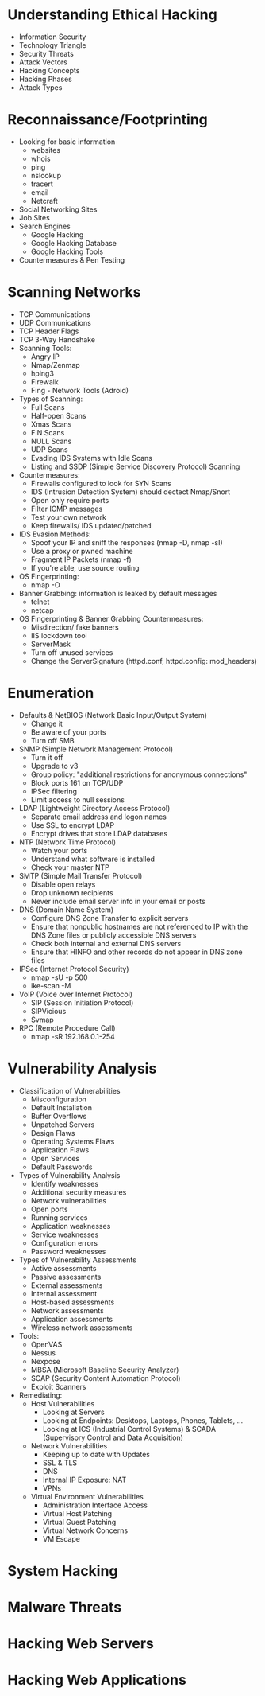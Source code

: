 # Understanding Ethical Hacking
- Information Security
- Technology Triangle
- Security Threats
- Attack Vectors
- Hacking Concepts
- Hacking Phases
- Attack Types

# Reconnaissance/Footprinting
- Looking for basic information
  + websites
  + whois
  + ping
  + nslookup
  + tracert
  + email
  + Netcraft
- Social Networking Sites
- Job Sites
- Search Engines
  + Google Hacking
  + Google Hacking Database
  + Google Hacking Tools
- Countermeasures & Pen Testing

# Scanning Networks
- TCP Communications
- UDP Communications
- TCP Header Flags
- TCP 3-Way Handshake
- Scanning Tools:
  + Angry IP
  + Nmap/Zenmap
  + hping3
  + Firewalk
  + Fing - Network Tools (Adroid)
- Types of Scanning:
  + Full Scans
  + Half-open Scans
  + Xmas Scans
  + FIN Scans
  + NULL Scans
  + UDP Scans
  + Evading IDS Systems with Idle Scans
  + Listing and SSDP (Simple Service Discovery Protocol) Scanning
- Countermeasures:
  + Firewalls configured to look for SYN Scans
  + IDS (Intrusion Detection System) should dectect Nmap/Snort
  + Open only require ports
  + Filter ICMP messages
  + Test your own network
  + Keep firewalls/ IDS updated/patched
- IDS Evasion Methods:
  + Spoof your IP and sniff the responses (nmap -D, nmap -sI)
  + Use a proxy or pwned machine
  + Fragment IP Packets (nmap -f)
  + If you're able, use source routing
- OS Fingerprinting:
  + nmap -O
- Banner Grabbing: information is leaked by default messages
  + telnet
  + netcap
- OS Fingerprinting & Banner Grabbing Countermeasures:
  + Misdirection/ fake banners
  + IIS lockdown tool
  + ServerMask
  + Turn off unused services
  + Change the ServerSignature (httpd.conf, httpd.config: mod_headers)
  
# Enumeration
- Defaults & NetBIOS (Network Basic Input/Output System)
  + Change it
  + Be aware of your ports
  + Turn off SMB
- SNMP (Simple Network Management Protocol)
  + Turn it off
  + Upgrade to v3
  + Group policy: "additional restrictions for anonymous connections"
  + Block ports 161 on TCP/UDP
  + IPSec filtering
  + Limit access to null sessions
- LDAP (Lightweight Directory Access Protocol)
  + Separate email address and logon names
  + Use SSL to encrypt LDAP
  + Encrypt drives that store LDAP databases
- NTP (Network Time Protocol)
  + Watch your ports
  + Understand what software is installed
  + Check your master NTP
- SMTP (Simple Mail Transfer Protocol)
  + Disable open relays
  + Drop unknown recipients
  + Never include email server info in your email or posts
- DNS (Domain Name System)
  + Configure DNS Zone Transfer to explicit servers
  + Ensure that nonpublic hostnames are not referenced to IP with the DNS Zone files or publicly accessible DNS servers
  + Check both internal and external DNS servers
  + Ensure that HINFO and other records do not appear in DNS zone files
- IPSec (Internet Protocol Security)
  + nmap -sU -p 500 <targetIP>
  + ike-scan -M <targetIP>
- VoIP (Voice over Internet Protocol)
  + SIP (Session Initiation Protocol)
  + SIPVicious
  + Svmap
- RPC (Remote Procedure Call)
  + nmap -sR 192.168.0.1-254

# Vulnerability Analysis
- Classification of Vulnerabilities
  + Misconfiguration
  + Default Installation
  + Buffer Overflows
  + Unpatched Servers
  + Design Flaws
  + Operating Systems Flaws
  + Application Flaws
  + Open Services
  + Default Passwords
- Types of Vulnerability Analysis
  + Identify weaknesses
  + Additional security measures
  + Network vulnerabilities
  + Open ports
  + Running services
  + Application weaknesses
  + Service weaknesses
  + Configuration errors
  + Password weaknesses
- Types of Vulnerability Assessments
  + Active assessments
  + Passive assessments
  + External assessments
  + Internal assessment
  + Host-based assessments
  + Network assessments
  + Application assessments
  + Wireless network assessments
- Tools:
  + OpenVAS
  + Nessus
  + Nexpose
  + MBSA (Microsoft Baseline Security Analyzer)
  + SCAP (Security Content Automation Protocol)
  + Exploit Scanners
- Remediating:
  + Host Vulnerabilities
    + Looking at Servers
    + Looking at Endpoints: Desktops, Laptops, Phones, Tablets, ...
    + Looking at ICS (Industrial Control Systems) & SCADA (Supervisory Control and Data Acquisition)
  + Network Vulnerabilities
    + Keeping up to date with Updates
    + SSL & TLS
    + DNS
    + Internal IP Exposure: NAT
    + VPNs
  + Virtual Environment Vulnerabilities
    + Administration Interface Access
    + Virtual Host Patching
    + Virtual Guest Patching
    + Virtual Network Concerns
    + VM Escape
  
# System Hacking

# Malware Threats

# Hacking Web Servers

# Hacking Web Applications
